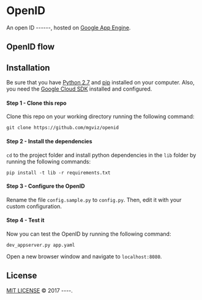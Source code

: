 # OpenID

An open ID ------, hosted on [Google App Engine](https://cloud.google.com/appengine/). 

## OpenID flow 


## Installation 

Be sure that you have [Python 2.7](https://www.python.org/downloads/) and [pip](https://pypi.python.org/pypi/pip) installed on your computer. 
Also, you need the [Google Cloud SDK](https://cloud.google.com/sdk/docs/) installed and configured.

#### Step 1 - Clone this repo

Clone this repo on your working directory running the following command: 

```
git clone https://github.com/mgviz/openid
```

#### Step 2 - Install the dependencies

`cd` to the project folder and install python dependencies in the `lib` folder by running the following commands: 

```shell 
pip install -t lib -r requirements.txt
```

#### Step 3 - Configure the OpenID

Rename the file `config.sample.py` to `config.py`. Then, edit it with your custom configuration. 

#### Step 4 - Test it

Now you can test the OpenID by running the following command: 

```
dev_appserver.py app.yaml 
```

Open a new browser window and navigate to `localhost:8080`. 


## License 

[MIT LICENSE](./LICENSE) &copy; 2017 ----.



